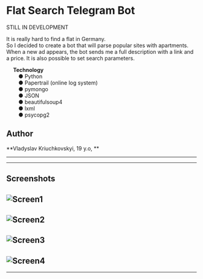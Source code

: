 # Flat Search Telegram Bot

STILL IN DEVELOPMENT <br/>

It is really hard to find a flat in Germany. <br/>
So I decided to create a bot that will parse popular sites with apartments. <br/>
When a new ad appears, the bot sends me a full description with a link and a price. It is also possible to set search parameters. <br/>


&ensp;&ensp; <b> Technology  </b> <br/>
&ensp;&ensp;&ensp;&ensp; ● Python <br/>
&ensp;&ensp;&ensp;&ensp; ● Papertrail (online log system) <br/>
&ensp;&ensp;&ensp;&ensp; ● pymongo <br/>
&ensp;&ensp;&ensp;&ensp; ● JSON <br/>
&ensp;&ensp;&ensp;&ensp; ● beautifulsoup4 <br/>
&ensp;&ensp;&ensp;&ensp; ● lxml <br/>
&ensp;&ensp;&ensp;&ensp; ● psycopg2 <br/>



## Author

**Vladyslav Kriuchkovskyi, 19 y.o, **

---
---

## Screenshots
![Screen1](https://github.com/VladKriuch/FlatsSuche/blob/master/media/1.png)
---
![Screen2](https://github.com/VladKriuch/FlatsSuche/blob/master/media/2.png)
---
![Screen3](https://github.com/VladKriuch/FlatsSuche/blob/master/media/3.png)
---
![Screen4](https://github.com/VladKriuch/FlatsSuche/blob/master/media/4.png)
---
---
